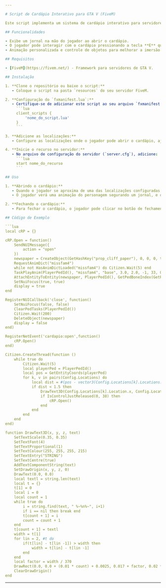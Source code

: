 ```yaml
---

# Script de Cardápio Interativo para GTA V (FiveM)

Este script implementa um sistema de cardápio interativo para servidores de GTA V utilizando a plataforma FiveM. O jogador pode abrir um cardápio ao se aproximar de um local específico e interagir com o objeto "jornal" na tela.

## Funcionalidades

- Exibe um jornal na mão do jogador ao abrir o cardápio.
- O jogador pode interagir com o cardápio pressionando a tecla **E** quando estiver próximo de um ponto específico no mapa.
- Animação personalizada e controle de objetos para melhorar a imersão do jogador.

## Requisitos

- [FiveM](https://fivem.net/) - Framework para servidores de GTA V.

## Instalação

1. **Clone o repositório ou baixe o script:**
   - Coloque o script na pasta `resources` do seu servidor FiveM.

2. **Configuração do `fxmanifest.lua`:**
   - Certifique-se de adicionar este script ao seu arquivo `fxmanifest.lua` ou `__resource.lua` na pasta do recurso:
     ```lua
     client_scripts {
         'nome_do_script.lua'
     }
     ```

3. **Adicione as localizações:**
   - Configure as localizações onde o jogador pode abrir o cardápio, ajustando o arquivo `Config.Locations` dentro do script.

4. **Inicie o recurso no servidor:**
   - No arquivo de configuração do servidor (`server.cfg`), adicione:
     ```lua
     start nome_do_recurso
     ```

## Uso

1. **Abrindo o cardápio:**
   - Quando o jogador se aproxima de uma das localizações configuradas, uma mensagem aparecerá na tela instruindo-o a pressionar **E** para abrir o cardápio.
   - O jogador verá uma animação do personagem segurando um jornal, e o cardápio será exibido na tela.

2. **Fechando o cardápio:**
   - Para fechar o cardápio, o jogador pode clicar no botão de fechamento na interface do NUI. O jornal será removido da mão do personagem e a animação será interrompida.

## Código de Exemplo

```lua
local cRP = {}

cRP.Open = function()
    SendNUIMessage({
        action = "open"
    })
	newspaper = CreateObject(GetHashKey("prop_cliff_paper"), 0, 0, 0, true, true, true)
	RequestAnimDict("missfam4")
	while not HasAnimDictLoaded("missfam4") do Citizen.Wait(5) end
	TaskPlayAnim(PlayerPedId(), "missfam4", "base", 3.0, 2.0, -1, 33, 0.0, false, false, false)
	AttachEntityToEntity(newspaper, PlayerPedId(), GetPedBoneIndex(GetPlayerPed(-1), 18905), 0.26, 0.06, 0.16, 320.0, 310.0, 0.0, true, true, false, true, 1, true)
    SetNuiFocus(true, true)
    display = true
end

RegisterNUICallback('close', function()
    SetNuiFocus(false, false)
	ClearPedTasks(PlayerPedId())
	Citizen.Wait(200)
	DeleteObject(newspaper)
    display = false
end)

RegisterNetEvent('cardapio:open',function()
	cRP.Open()
end)

Citizen.CreateThread(function ()
	while true do
		Citizen.Wait(5)
		local playerPed = PlayerPedId()
		local pos = GetEntityCoords(playerPed)
		for k, v in pairs(Config.Locations) do
			local dist = #(pos - vector3(Config.Locations[k].Locations.x, Config.Locations[k].Locations.y, Config.Locations[k].Locations.z))
			if dist < 1.5 then
				DrawText3D(Config.Locations[k].Location.x, Config.Locations[k].Location.y, Config.Locations[k].Location.z + 0.5, "Aperte ~g~E~w~ ~n~ para abrir o Cardapio.")
				if IsControlJustReleased(0, 38) then
					cRP.Open()
				end
			end
		end
	end
end)

function DrawText3D(x, y, z, text) 
	SetTextScale(0.35, 0.35)
	SetTextFont(4)
	SetTextProportional(1)
	SetTextColour(255, 255, 255, 215)
	SetTextEntry("STRING")
	SetTextCentre(true)
	AddTextComponentString(text)
	SetDrawOrigin(x, y, z, 0)
	DrawText(0.0, 0.0)
	local textl = string.len(text)
	local t = {}
	t[1] = 0
    local i = 0
	local count = 1
    while true do
		i = string.find(text, " %~%n%~", i+1) 
		if i == nil then break end
		t[count + 1] = i	  
		count = count + 1
    end
	t[count + 1] = textl
	width = t[1]
	for lin = 2, #t do
		if(t[lin] - t[lin -1]) > width then
			width = t[lin] - t[lin -1]
		end
	end
	local factor = width / 370
	DrawRect(0.0, 0.0 + (0.01 * count) + 0.0025, 0.017 + factor, 0.02 * count + 0.01, 0, 0, 0, 127)
	ClearDrawOrigin()
end
```

---
```

